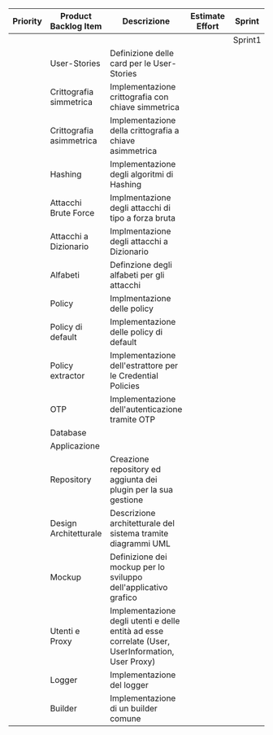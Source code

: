 | Priority | Product Backlog Item     | Descrizione                                                                                        | Estimate Effort | Sprint  |         |         |         |         |         |         |         |
|----------|--------------------------|----------------------------------------------------------------------------------------------------|:---------------:|---------|---------|---------|---------|---------|---------|---------|---------|
|          |                          |                ­­­­                                                                                    |                 | Sprint1 | Sprint2 | Sprint3 | Sprint4 | Sprint5 | Sprint6 | Sprint7 | Sprint8 |
|          | User-Stories             | Definizione delle card per le User-Stories                                                         |                 |         |         |         |         |         |         |         |         |
|          | Crittografia simmetrica  | Implementazione crittografia con chiave simmetrica                                                 |                 |         |         |         |         |         |         |         |         |
|          | Crittografia asimmetrica | Implementazione della crittografia a chiave asimmetrica                                            |                 |         |         |         |         |         |         |         |         |
|          | Hashing                  | Implementazione degli algoritmi di Hashing                                                         |                 |         |         |         |         |         |         |         |         |
|          | Attacchi Brute Force     | Implmentazione degli attacchi di tipo a forza bruta                                                |                 |         |         |         |         |         |         |         |         |
|          | Attacchi a Dizionario    | Implmentazione degli attacchi a Dizionario                                                         |                 |         |         |         |         |         |         |         |         |
|          | Alfabeti                 | Definzione degli alfabeti per gli attacchi                                                         |                 |         |         |         |         |         |         |         |         |
|          | Policy                   | Implmentazione delle policy                                                                        |                 |         |         |         |         |         |         |         |         |
|          | Policy di default        | Implementazione delle policy di default                                                            |                 |         |         |         |         |         |         |         |         |
|          | Policy extractor         | Implementazione dell'estrattore per le Credential Policies                                         |                 |         |         |         |         |         |         |         |         |
|          | OTP                      | Implementazione dell'autenticazione tramite OTP                                                    |                 |         |         |         |         |         |         |         |         |
|          | Database                 |                                                                                                    |                 |         |         |         |         |         |         |         |         |
|          | Applicazione             |                                                                                                    |                 |         |         |         |         |         |         |         |         |
|          | Repository               | Creazione repository ed aggiunta dei plugin per la sua gestione                                    |                 |         |         |         |         |         |         |         |         |
|          | Design Architetturale    | Descrizione architetturale del sistema tramite diagrammi UML                                       |                 |         |         |         |         |         |         |         |         |
|          | Mockup                   | Definizione dei mockup per lo sviluppo dell'applicativo grafico                                    |                 |         |         |         |         |         |         |         |         |
|          | Utenti e Proxy           | Implementazione degli utenti e delle entità ad esse correlate (User, UserInformation, User Proxy)  |                 |         |         |         |         |         |         |         |         |
|          | Logger                   | Implementazione del logger                                                                         |                 |         |         |         |         |         |         |         |         |
|          | Builder                  | Implementazione di un builder comune                                                               |                 |         |         |         |         |         
